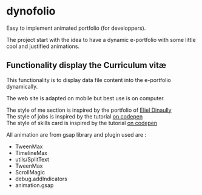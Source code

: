 # dynofolio
Easy to implement animated portfolio (for developpers).

The project start with the idea to have a dynamic e-portfolio with some little cool and justified animations.

## Functionality display the Curriculum vitæ

This functionality is to display data file content into the e-portfolio dynamically.

The web site is adapted on mobile but best use is on computer.

The style of me section is inspired by the portfolio of [Eliel Dinaully](http://elieldinaully.fr/#)  
The style of jobs is inspired by the tutorial [on codepen](https://codepen.io/mikeK/pen/OwPmEa)  
The style of skills card is inspired by the tutorial [on codepen](https://codepen.io/MAW/pen/azOogg)

All animation are from gsap library and plugin used are :
- TweenMax
- TimelineMax
- utils/SplitText
- TweenMax
- ScrollMagic
- debug.addIndicators
- animation.gsap